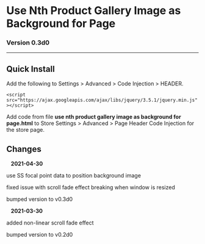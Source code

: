 # Use Nth Product Gallery Image as Background for Page

### Version 0.3d0

---

## Quick Install

Add the following to Settings > Advanced > Code Injection > HEADER.

`<script src="https://ajax.googleapis.com/ajax/libs/jquery/3.5.1/jquery.min.js"></script>`

Add code from file **use nth product gallery image as background for page.html**
to Store Settings > Advanced > Page Header Code Injection for the store page.

## Changes

&nbsp;&nbsp; **2021-04-30**

<p style="margin-left : 2em;">

  use SS focal point data to position background image
  
  </p>

<p style="margin-left : 2em;">

  fixed issue with scroll fade effect breaking when window is resized
  
  </p>

<p style="margin-left : 2em;">

  bumped version to v0.3d0
  
  </p>

&nbsp;&nbsp; **2021-03-30**

<p style="margin-left : 2em;">

  added non-linear scroll fade effect
  
  </p>

<p style="margin-left : 2em;">

  bumped version to v0.2d0
  
  </p>
